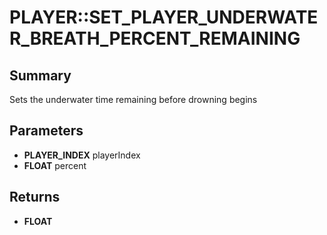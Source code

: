 # PLAYER::SET_PLAYER_UNDERWATER_BREATH_PERCENT_REMAINING

## Summary
Sets the underwater time remaining before drowning begins

## Parameters
* **PLAYER_INDEX** playerIndex
* **FLOAT** percent

## Returns
* **FLOAT**